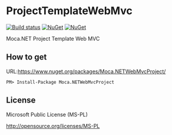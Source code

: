 # ProjectTemplateWebMvc

[![Build status](https://ci.appveyor.com/api/projects/status/c644wkfeqk33gvec?svg=true)](https://ci.appveyor.com/project/miyabis/projecttemplatewebform)
[![NuGet](https://img.shields.io/nuget/v/Moca.NETWebMvcProject.svg)](https://www.nuget.org/packages/Moca.NETWebMvcProject/)
[![NuGet](https://img.shields.io/nuget/vpre/Moca.NETWebMvcProject.svg)](https://www.nuget.org/packages/Moca.NETWebMvcProject/)

Moca.NET Project Template Web MVC


## How to get

URL:https://www.nuget.org/packages/Moca.NETWebMvcProject/
```
PM> Install-Package Moca.NETWebMvcProject
```


## License

Microsoft Public License (MS-PL)

http://opensource.org/licenses/MS-PL
